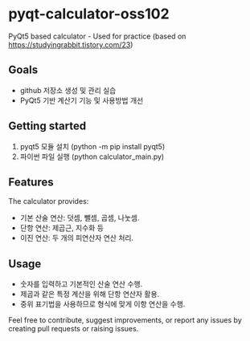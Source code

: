 # pyqt-calculator-oss102
PyQt5 based calculator - Used for practice
(based on https://studyingrabbit.tistory.com/23)

## Goals

* github 저장소 생성 및 관리 실습
* PyQt5 기반 계산기 기능 및 사용방법 개선

## Getting started

1. pyqt5 모듈 설치 (python -m pip install pyqt5)
2. 파이썬 파일 실행 (python calculator_main.py)

## Features

The calculator provides:
- 기본 산술 연산: 덧셈, 뺄셈, 곱셈, 나눗셈.
- 단항 연산: 제곱근, 지수화 등
- 이진 연산: 두 개의 피연산자 연산 처리.

## Usage

- 숫자를 입력하고 기본적인 산술 연산 수행.
- 제곱과 같은 특정 계산을 위해 단항 연산자 활용.
- 중위 표기법을 사용하므로 형식에 맞게 이항 연산을 수행.

Feel free to contribute, suggest improvements, or report any issues by creating pull requests or raising issues.
